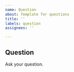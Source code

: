 ```yaml
---
name: Question
about: Template for questions
title: ''
labels: question
assignees: ''

---
```


## **Question**
Ask your question.
